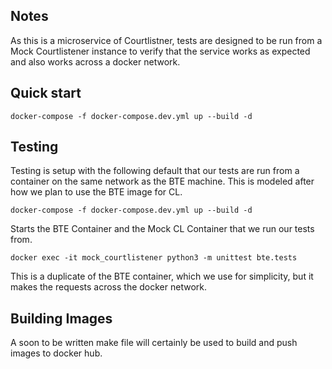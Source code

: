 ## Notes

As this is a microservice of Courtlistner, tests are designed to be run from a Mock Courtlistener instance
to verify that the service works as expected and also works across a docker network.  

## Quick start

    docker-compose -f docker-compose.dev.yml up --build -d


## Testing

Testing is setup with the following default that our tests are run from
a container on the same network as the BTE machine.  This is modeled after
how we plan to use the BTE image for CL.

    docker-compose -f docker-compose.dev.yml up --build -d

Starts the BTE Container and the Mock CL Container that we run our tests from.

    docker exec -it mock_courtlistener python3 -m unittest bte.tests

This is a duplicate of the BTE container, which we use for simplicity, but it
makes the requests across the docker network.

## Building Images

A soon to be written make file will certainly be used to build and push images to docker hub.
